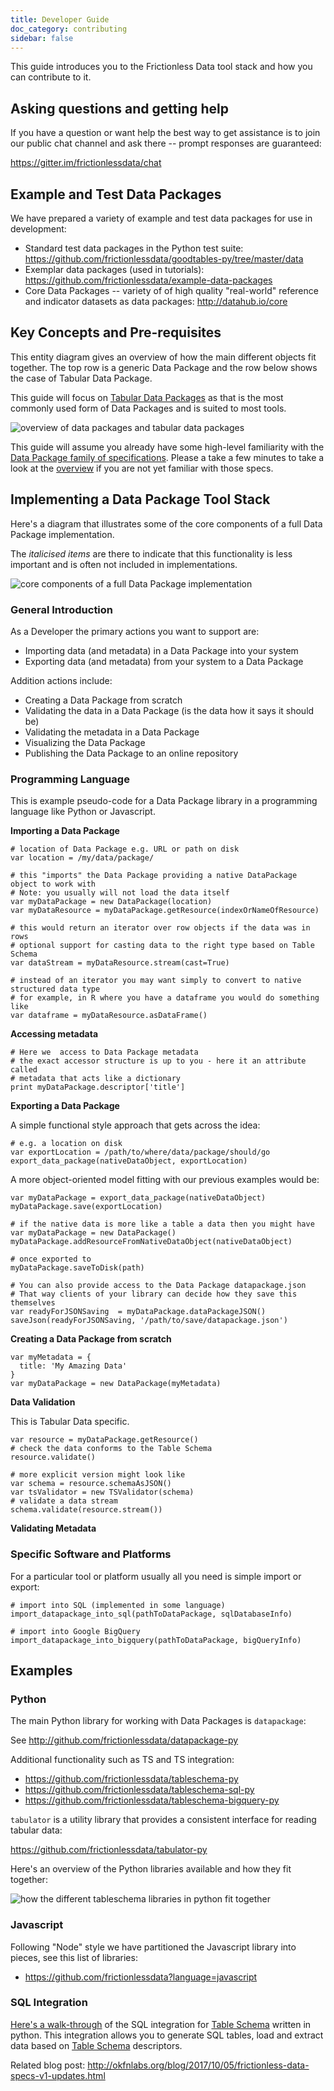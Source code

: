 ```yaml
---
title: Developer Guide
doc_category: contributing
sidebar: false
---
```



This guide introduces you to the Frictionless Data tool stack and how you can contribute to it.


## Asking questions and getting help

If you have a question or want help the best way to get assistance is to join our public chat channel and ask there -- prompt responses are guaranteed:

<https://gitter.im/frictionlessdata/chat>


## Example and Test Data Packages

We have prepared a variety of example and test data packages for use in development:

* Standard test data packages in the Python test suite: <https://github.com/frictionlessdata/goodtables-py/tree/master/data>
* Exemplar data packages (used in tutorials): <https://github.com/frictionlessdata/example-data-packages>
* Core Data Packages -- variety of of high quality "real-world" reference and indicator datasets as data packages: <http://datahub.io/core>


## Key Concepts and Pre-requisites

This entity diagram gives an overview of how the main different objects fit together. The top row is a generic Data Package and the row below shows the case of Tabular Data Package.

This guide will focus on [Tabular Data Packages][tdp] as that is the most commonly used form of Data Packages and is suited to most tools.

![overview of data packages and tabular data packages](overview-of-data-packages.png)

This guide will assume you already have some high-level familiarity with the [Data Package family of specifications][dp-main]. Please a take a few minutes to take a look at the [overview][dp-main] if you are not yet familiar with those specs.

## Implementing a Data Package Tool Stack

Here's a diagram that illustrates some of the core components of a full Data Package implementation.

The *italicised items* are there to indicate that this functionality is less important and is often not included in implementations.

![core components of a full Data Package implementation](data-package-core-components.png)

### General Introduction

As a Developer the primary actions you want to support are:

* Importing data (and metadata) in a Data Package into your system
* Exporting data (and metadata) from your system to a Data Package

Addition actions include:

* Creating a Data Package from scratch
* Validating the data in a Data Package (is the data how it says it should be)
* Validating the metadata in a Data Package
* Visualizing the Data Package
* Publishing the Data Package to an online repository

### Programming Language

This is example pseudo-code for a Data Package library in a programming language like Python or Javascript.

**Importing a Data Package**

```
# location of Data Package e.g. URL or path on disk
var location = /my/data/package/

# this "imports" the Data Package providing a native DataPackage object to work with
# Note: you usually will not load the data itself
var myDataPackage = new DataPackage(location)
var myDataResource = myDataPackage.getResource(indexOrNameOfResource)

# this would return an iterator over row objects if the data was in rows
# optional support for casting data to the right type based on Table Schema
var dataStream = myDataResource.stream(cast=True)

# instead of an iterator you may want simply to convert to native structured data type
# for example, in R where you have a dataframe you would do something like
var dataframe = myDataResource.asDataFrame()
```

**Accessing metadata**

```
# Here we  access to Data Package metadata
# the exact accessor structure is up to you - here it an attribute called
# metadata that acts like a dictionary
print myDataPackage.descriptor['title']
```

**Exporting a Data Package**

A simple functional style approach that gets across the idea:

```
# e.g. a location on disk
var exportLocation = /path/to/where/data/package/should/go
export_data_package(nativeDataObject, exportLocation)
```

A more object-oriented model fitting with our previous examples would be:

```
var myDataPackage = export_data_package(nativeDataObject)
myDataPackage.save(exportLocation)

# if the native data is more like a table a data then you might have
var myDataPackage = new DataPackage()
myDataPackage.addResourceFromNativeDataObject(nativeDataObject)

# once exported to
myDataPackage.saveToDisk(path)

# You can also provide access to the Data Package datapackage.json
# That way clients of your library can decide how they save this themselves
var readyForJSONSaving  = myDataPackage.dataPackageJSON()
saveJson(readyForJSONSaving, '/path/to/save/datapackage.json')
```

**Creating a Data Package from scratch**

```
var myMetadata = {
  title: 'My Amazing Data'
}
var myDataPackage = new DataPackage(myMetadata)
```

**Data Validation**

This is Tabular Data specific.

```
var resource = myDataPackage.getResource()
# check the data conforms to the Table Schema
resource.validate()

# more explicit version might look like
var schema = resource.schemaAsJSON()
var tsValidator = new TSValidator(schema)
# validate a data stream
schema.validate(resource.stream())
```

**Validating Metadata**



### Specific Software and Platforms

For a particular tool or platform usually all you need is simple import or export:

```
# import into SQL (implemented in some language)
import_datapackage_into_sql(pathToDataPackage, sqlDatabaseInfo)

# import into Google BigQuery
import_datapackage_into_bigquery(pathToDataPackage, bigQueryInfo)
```

## Examples

### Python

The main Python library for working with Data Packages is `datapackage`:

See <http://github.com/frictionlessdata/datapackage-py>

Additional functionality such as TS and TS integration:

* <https://github.com/frictionlessdata/tableschema-py>
* <https://github.com/frictionlessdata/tableschema-sql-py>
* <https://github.com/frictionlessdata/tableschema-bigquery-py>

`tabulator` is a utility library that provides a consistent interface for reading tabular data:

<https://github.com/frictionlessdata/tabulator-py>

Here's an overview of the Python libraries available and how they fit together:

![how the different tableschema libraries in python fit together](tableschema-python.png)

### Javascript

Following "Node" style we have partitioned the Javascript library into pieces, see this list of libraries:

* <https://github.com/frictionlessdata?language=javascript>

### SQL Integration

[Here's a walk-through](https://github.com/frictionlessdata/tableschema-sql-py) of the SQL integration for [Table Schema][spec-ts] written in python. This integration allows you to generate SQL tables, load and extract data based on [Table Schema][spec-ts] descriptors.

Related blog post: <http://okfnlabs.org/blog/2017/10/05/frictionless-data-specs-v1-updates.html>

[dp]: /docs/data-package
[dp-main]: /data-packages
[tdp]: /docs/tabular-data-package/
[ts]: /docs/table-schema/
[ts-types]: /specs/table-schema/#field-descriptors
[csv]: /docs/csv/
[json]: http://en.wikipedia.org/wiki/JSON

[spec-dp]: /specs/data-package/
[spec-tdp]: /specs/tabular-data-package/
[spec-ts]: /specs/table-schema/
[spec-csvddf]: /specs/csv-dialect/

[publish]: /docs/publish/
[pub-tabular]: /docs/publish-tabular/
[pub-online]: /docs/publish-online/
[pub-any]: /docs/publish-any/
[pub-geo]: /docs/publish-geo/
[pub-faq]: /docs/publish-faq/

[tools]: /software/
[dp-creator]: http://create.frictionlessdata.io
[dp-viewer]: http://create.frictionlessdata.io